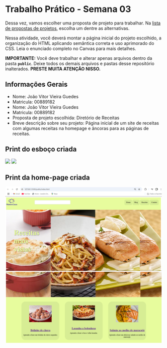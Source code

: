 # Trabalho Prático - Semana 03

Dessa vez, vamos escolher uma proposta de projeto para trabalhar. Na [lista de propostas de projetos](propostas-projetos.md), escolha um dentre as alternativas.

Nessa atividade, você deverá montar a página inicial do projeto escolhido, a organização do HTML aplicando semântica correta e uso aprimorado do CSS. Leia o enunciado completo no Canvas para mais detalhes.

**IMPORTANTE:** Você deve trabalhar e alterar apenas arquivos dentro da pasta **`public`**. Deixe todos os demais arquivos e pastas desse repositório inalterados. **PRESTE MUITA ATENÇÃO NISSO.**

## Informações Gerais

- Nome: João Vitor Vieira Guedes
- Matricula: 00889182
- Nome: João Vitor Vieira Guedes
- Matricula: 00889182
- Proposta de projeto escolhida: Diretório de Receitas
- Breve descrição sobre seu projeto: Página inicial de um site de receitas com algumas receitas na homepage e âncoras para as páginas de receitas.


## Print do esboço criada

<img src="/imagens/Página-inicial.png">
<img src="/imagens/Página-inicial.png">


## Print da home-page criada

<img src="/imagens/print1.png">

<img src="/imagens/print2.png">
